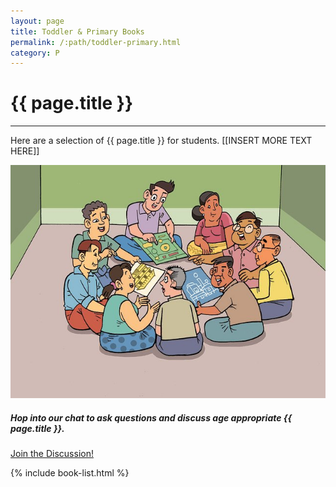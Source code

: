 ```yaml
---
layout: page
title: Toddler & Primary Books
permalink: /:path/toddler-primary.html
category: P
---
```


<div class="row">
  <div class="col">
    <div class="jumbotron bg-transparent">
      <h1 class="display-1">{{ page.title }}</h1>
      <!-- <p class="lead">This year we’re partnering with The Open Door Book Store to bring the Book Fair online!</p> -->
      <hr class="my-4">
      <p>Here are a selection of {{ page.title }} for students. [[INSERT MORE TEXT HERE]]</p>
    </div>
  </div>
</div>
<div class="row">
  <div class="col">
    <div class="card mb-5">
      <div class="row no-gutters">
        <div class="col-md-4">
          <a class="stretched-link" href="./toddler-primary-discussion.html"><img src="./images/discussion.jpg" class="card-img" alt="Group discussing different topics"></a>
        </div>
        <div class="col-md-8">
          <div class="card-body">
            <h5 class="card-title">Hop into our chat to ask questions and discuss age appropriate {{ page.title }}.</h5>
            <a class="stretched-link" href="./toddler-primary-discussion.html">Join the Discussion!</a>
          </div>
        </div>
      </div>
    </div>
  </div>
</div>

  {% include book-list.html %}
